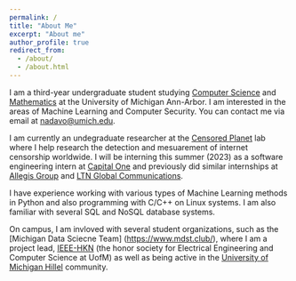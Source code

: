 ```yaml
---
permalink: /
title: "About Me"
excerpt: "About me"
author_profile: true
redirect_from: 
  - /about/
  - /about.html
---
```


I am a third-year undergraduate student studying [Computer Science](https://cse.engin.umich.edu/) and [Mathematics](https://lsa.umich.edu/math/) at the University of Michigan Ann-Arbor. I am interested in the areas of Machine Learning and Computer Security. You can contact me via email at [nadavo@umich.edu](mailto:nadavo@umich.edu).

I am currently an undegraduate researcher at the [Censored Planet](https://censoredplanet.org/) lab where I help research the detection and mesuarement of internet censorship worldwide. I will be interning this summer (2023) as a software engineering intern at [Capital One](https://www.capitalone.com/) and previously did similar internships at [Allegis Group](https://www.allegisgroup.com/) and [LTN Global Communications](https://ltnglobal.com/).

I have experience working with various types of Machine Learning methods in Python and also programming with C/C++ on Linux systems. I am also familiar with several SQL and NoSQL database systems. 

On campus, I am invloved with several student organizations, such as the [Michigan Data Sciecne Team] (https://www.mdst.club/), where I am a project lead, [IEEE-HKN](https://hkn.eecs.umich.edu) (the honor society for Electrical Engineering and Computer Science at UofM) as well as being active in the [University of Michigan Hillel](https://michiganhillel.org) community.

